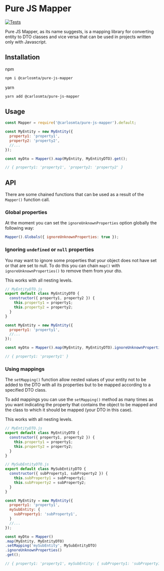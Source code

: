 # Pure JS Mapper

[![Tests](https://github.com/carlos-molero/pure-js-mapper/actions/workflows/test.yml/badge.svg)](https://github.com/carlos-molero/pure-js-mapper/actions/workflows/test.yml)

Pure JS Mapper, as its name suggests, is a mapping library for converting entity to DTO classes and vice versa that can be used in projects written only with Javascript.

## Installation

npm

```bash
npm i @carlosmta/pure-js-mapper
```

yarn

```bash
yarn add @carlosmta/pure-js-mapper
```

## Usage

```javascript
const Mapper = require('@carlosmta/pure-js-mapper').default;

const MyEntity = new MyEntity({
  property1: 'property1',
  property2: 'property2',
  //...
});

const myDto = Mapper().map(MyEntity, MyEntityDTO).get();

// { property1: 'property1', 'property2: 'property2' }
```

## API

There are some chained functions that can be used as a result of the `Mapper()` function call.

### Global properties

At the moment you can set the `ignoreUnknownProperties` option globally the following way:

```javascript
Mapper().Globals({ ignoreUnknownProperties: true });
```

### Ignoring `undefined` or `null` properties

You may want to ignore some properties that your object does not have set or that are set to null. To do this you can chain `map()` with `ignoreUnknownProperties()` to remove them from your dto.

This works with all nesting levels.

```javascript
// MyEntityDTO.js
export default class MyEntityDTO {
  constructor({ property1, property2 }) {
    this.property1 = property1;
    this.property2 = property2;
  }
}

const MyEntity = new MyEntity({
  property1: 'property1',
  //...
});

const myDto = Mapper().map(MyEntity, MyEntityDTO).ignoreUnknownProperties().get();

// { property1: 'property1' }
```

### Using mappings

The `setMapping()` function allow nested values of your entity not to be added to the DTO with all its properties but to be mapped according to a specified DTO class.

To add mappings you can use the `setMapping()` method as many times as you want indicating the property that contains the object to be mapped and the class to which it should be mapped (your DTO in this case).

This works with all nesting levels.

```javascript
// MyEntityDTO.js
export default class MyEntityDTO {
  constructor({ property1, property2 }) {
    this.property1 = property1;
    this.property2 = property2;
  }
}

// MySubEntityDTO.js
export default class MySubEntityDTO {
  constructor({ subProperty1, subProperty2 }) {
    this.subProperty1 = subProperty1;
    this.subProperty2 = subProperty2;
  }
}

const MyEntity = new MyEntity({
  property1: 'property1',
  mySubEntity: {
    subProperty1: 'subProperty1',
  }
  //...
});

const myDto = Mapper()
.map(MyEntity, MyEntityDTO)
.setMapping('mySubEntity', MySubEntityDTO)
.ignoreUnknownProperties()
.get();

// { property1: 'property1', mySubEntity: { subProperty1: 'subProperty1' } }
```
